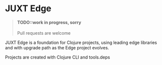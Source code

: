 # JUXT Edge

> #### TODO::work in progress, sorry
> Pull requests are welcome


JUXT Edge is a foundation for Clojure projects, using leading edge libraries and with upgrade path as the Edge project evolves.

Projects are created with Clojure CLI and tools.deps
